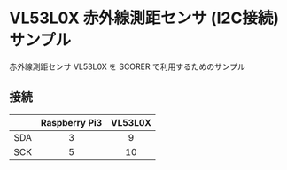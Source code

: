 # VL53L0X 赤外線測距センサ (I2C接続) サンプル
赤外線測距センサ VL53L0X を SCORER で利用するためのサンプル

## 接続
| &nbsp; | Raspberry Pi3 | VL53L0X |
|:-----------:|:------------:|:------------:|
| SDA | 3 | 9 |
| SCK | 5 | 10 |
